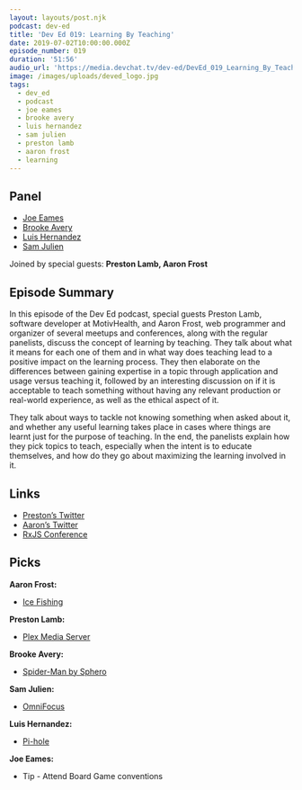 ```yaml
---
layout: layouts/post.njk
podcast: dev-ed
title: 'Dev Ed 019: Learning By Teaching'
date: 2019-07-02T10:00:00.000Z
episode_number: 019
duration: '51:56'
audio_url: 'https://media.devchat.tv/dev-ed/DevEd_019_Learning_By_Teaching.mp3'
image: /images/uploads/deved_logo.jpg
tags:
  - dev_ed
  - podcast
  - joe eames
  - brooke avery
  - luis hernandez
  - sam julien
  - preston lamb
  - aaron frost
  - learning
---
```

## Panel

* [Joe Eames
  ](https://thinkster.io/)
* [Brooke Avery
  ](https://thinkster.io/)
* [Luis Hernandez
  ](https://lambdaschool.com/company/)
* [Sam Julien
  ](https://twitter.com/samjulien?lang=en)

Joined by special guests: **Preston Lamb, Aaron Frost**

## Episode Summary

In this episode of the Dev Ed podcast, special guests Preston Lamb, software developer at MotivHealth, and Aaron Frost, web programmer and organizer of several meetups and conferences, along with the regular panelists, discuss the concept of learning by teaching. They talk about what it means for each one of them and in what way does teaching lead to a positive impact on the learning process.
They then elaborate on the differences between gaining expertise in a topic through application and usage versus teaching it, followed by an interesting discussion on if it is acceptable to teach something without having any relevant production or real-world experience, as well as the ethical aspect of it.

They talk about ways to tackle not knowing something when asked about it, and whether any useful learning takes place in cases where things are learnt just for the purpose of teaching. In the end, the panelists explain how they pick topics to teach, especially when the intent is to educate themselves, and how do they go about maximizing the learning involved in it.

## Links

* [
  Preston’s Twitter
  ](https://twitter.com/prestonjlamb)
* [Aaron’s Twitter
  ](https://twitter.com/aaronfrost?lang=en)
* [RxJS Conference
  ](https://www.rxjs.live/)

## Picks

**Aaron Frost:**

* [Ice Fishing
  ](https://en.wikipedia.org/wiki/Ice_fishing)

**Preston Lamb:**

* [Plex Media Server
  ](https://www.plex.tv/)

**Brooke Avery:**

* [Spider-Man by Sphero
  ](https://www.amazon.com/Sphero-SP001ROW-Spider-Man-by/dp/B06XCLWMDP?ie=UTF8&qid=1548462018&sr=8-1&linkCode=ll1&tag=devchattv-20&linkId=f06bfe7482dca8bb751ed6d7cc86e2ab&language=en_US)

**Sam Julien:**

* [OmniFocus
  ](https://www.omnigroup.com/omnifocus)

**Luis Hernandez:**

* [Pi-hole
  ](https://pi-hole.net/)

**Joe Eames:**

* Tip - Attend Board Game conventions

